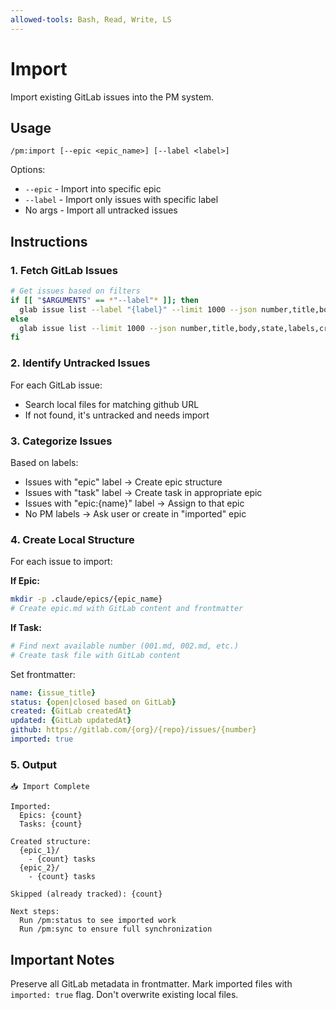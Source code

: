 ```yaml
---
allowed-tools: Bash, Read, Write, LS
---
```


# Import

Import existing GitLab issues into the PM system.

## Usage
```
/pm:import [--epic <epic_name>] [--label <label>]
```

Options:
- `--epic` - Import into specific epic
- `--label` - Import only issues with specific label
- No args - Import all untracked issues

## Instructions

### 1. Fetch GitLab Issues

```bash
# Get issues based on filters
if [[ "$ARGUMENTS" == *"--label"* ]]; then
  glab issue list --label "{label}" --limit 1000 --json number,title,body,state,labels,createdAt,updatedAt
else
  glab issue list --limit 1000 --json number,title,body,state,labels,createdAt,updatedAt
fi
```

### 2. Identify Untracked Issues

For each GitLab issue:
- Search local files for matching github URL
- If not found, it's untracked and needs import

### 3. Categorize Issues

Based on labels:
- Issues with "epic" label → Create epic structure
- Issues with "task" label → Create task in appropriate epic
- Issues with "epic:{name}" label → Assign to that epic
- No PM labels → Ask user or create in "imported" epic

### 4. Create Local Structure

For each issue to import:

**If Epic:**
```bash
mkdir -p .claude/epics/{epic_name}
# Create epic.md with GitLab content and frontmatter
```

**If Task:**
```bash
# Find next available number (001.md, 002.md, etc.)
# Create task file with GitLab content
```

Set frontmatter:
```yaml
name: {issue_title}
status: {open|closed based on GitLab}
created: {GitLab createdAt}
updated: {GitLab updatedAt}
github: https://gitlab.com/{org}/{repo}/issues/{number}
imported: true
```

### 5. Output

```
📥 Import Complete

Imported:
  Epics: {count}
  Tasks: {count}
  
Created structure:
  {epic_1}/
    - {count} tasks
  {epic_2}/
    - {count} tasks
    
Skipped (already tracked): {count}

Next steps:
  Run /pm:status to see imported work
  Run /pm:sync to ensure full synchronization
```

## Important Notes

Preserve all GitLab metadata in frontmatter.
Mark imported files with `imported: true` flag.
Don't overwrite existing local files.